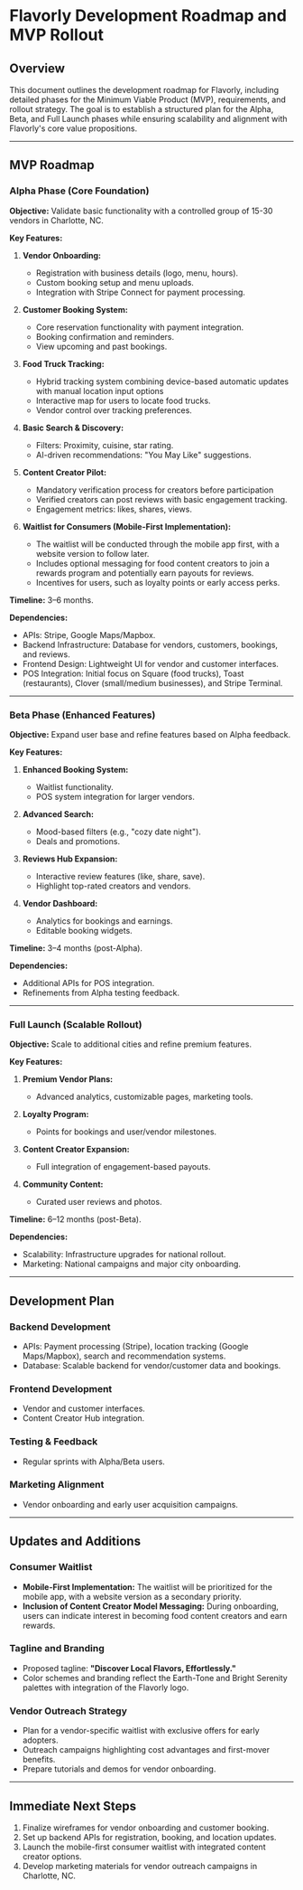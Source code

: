 # Flavorly Development Roadmap and MVP Rollout

## Overview

This document outlines the development roadmap for Flavorly, including detailed phases for the Minimum Viable Product (MVP), requirements, and rollout strategy. The goal is to establish a structured plan for the Alpha, Beta, and Full Launch phases while ensuring scalability and alignment with Flavorly's core value propositions.

---

## MVP Roadmap

### **Alpha Phase (Core Foundation)**

**Objective:** Validate basic functionality with a controlled group of 15-30 vendors in Charlotte, NC.

**Key Features:**

1. **Vendor Onboarding:**
   - Registration with business details (logo, menu, hours).
   - Custom booking setup and menu uploads.
   - Integration with Stripe Connect for payment processing.

2. **Customer Booking System:**
   - Core reservation functionality with payment integration.
   - Booking confirmation and reminders.
   - View upcoming and past bookings.

3. **Food Truck Tracking:**
   - Hybrid tracking system combining device-based automatic updates with manual location input options
   - Interactive map for users to locate food trucks.
   - Vendor control over tracking preferences.

4. **Basic Search & Discovery:**
   - Filters: Proximity, cuisine, star rating.
   - AI-driven recommendations: "You May Like" suggestions.

5. **Content Creator Pilot:**
   - Mandatory verification process for creators before participation
   - Verified creators can post reviews with basic engagement tracking.
   - Engagement metrics: likes, shares, views.

6. **Waitlist for Consumers (Mobile-First Implementation):**
   - The waitlist will be conducted through the mobile app first, with a website version to follow later.
   - Includes optional messaging for food content creators to join a rewards program and potentially earn payouts for reviews.
   - Incentives for users, such as loyalty points or early access perks.

**Timeline:** 3–6 months.

**Dependencies:**

- APIs: Stripe, Google Maps/Mapbox.
- Backend Infrastructure: Database for vendors, customers, bookings, and reviews.
- Frontend Design: Lightweight UI for vendor and customer interfaces.
- POS Integration: Initial focus on Square (food trucks), Toast (restaurants), Clover (small/medium businesses), and Stripe Terminal.

---

### **Beta Phase (Enhanced Features)**

**Objective:** Expand user base and refine features based on Alpha feedback.

**Key Features:**

1. **Enhanced Booking System:**
   - Waitlist functionality.
   - POS system integration for larger vendors.

2. **Advanced Search:**
   - Mood-based filters (e.g., "cozy date night").
   - Deals and promotions.

3. **Reviews Hub Expansion:**
   - Interactive review features (like, share, save).
   - Highlight top-rated creators and vendors.

4. **Vendor Dashboard:**
   - Analytics for bookings and earnings.
   - Editable booking widgets.

**Timeline:** 3–4 months (post-Alpha).

**Dependencies:**

- Additional APIs for POS integration.
- Refinements from Alpha testing feedback.

---

### **Full Launch (Scalable Rollout)**

**Objective:** Scale to additional cities and refine premium features.

**Key Features:**

1. **Premium Vendor Plans:**
   - Advanced analytics, customizable pages, marketing tools.

2. **Loyalty Program:**
   - Points for bookings and user/vendor milestones.

3. **Content Creator Expansion:**
   - Full integration of engagement-based payouts.

4. **Community Content:**
   - Curated user reviews and photos.

**Timeline:** 6–12 months (post-Beta).

**Dependencies:**

- Scalability: Infrastructure upgrades for national rollout.
- Marketing: National campaigns and major city onboarding.

---

## Development Plan

### **Backend Development**

- APIs: Payment processing (Stripe), location tracking (Google Maps/Mapbox), search and recommendation systems.
- Database: Scalable backend for vendor/customer data and bookings.

### **Frontend Development**

- Vendor and customer interfaces.
- Content Creator Hub integration.

### **Testing & Feedback**

- Regular sprints with Alpha/Beta users.

### **Marketing Alignment**

- Vendor onboarding and early user acquisition campaigns.

---

## Updates and Additions

### **Consumer Waitlist**

- **Mobile-First Implementation:** The waitlist will be prioritized for the mobile app, with a website version as a secondary priority.
- **Inclusion of Content Creator Model Messaging:** During onboarding, users can indicate interest in becoming food content creators and earn rewards.

### **Tagline and Branding**

- Proposed tagline: **"Discover Local Flavors, Effortlessly."**
- Color schemes and branding reflect the Earth-Tone and Bright Serenity palettes with integration of the Flavorly logo.

### **Vendor Outreach Strategy**

- Plan for a vendor-specific waitlist with exclusive offers for early adopters.
- Outreach campaigns highlighting cost advantages and first-mover benefits.
- Prepare tutorials and demos for vendor onboarding.

---

## Immediate Next Steps

1. Finalize wireframes for vendor onboarding and customer booking.
2. Set up backend APIs for registration, booking, and location updates.
3. Launch the mobile-first consumer waitlist with integrated content creator options.
4. Develop marketing materials for vendor outreach campaigns in Charlotte, NC.
